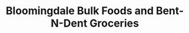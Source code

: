 ---
title: "Bloomingdale Bulk Foods and Bent-N-Dent Groceries"
url: /bloomingdale/bloomingdale-bulk-foods-and-bent-n-dent-groceries/
shop: Allgemein
---